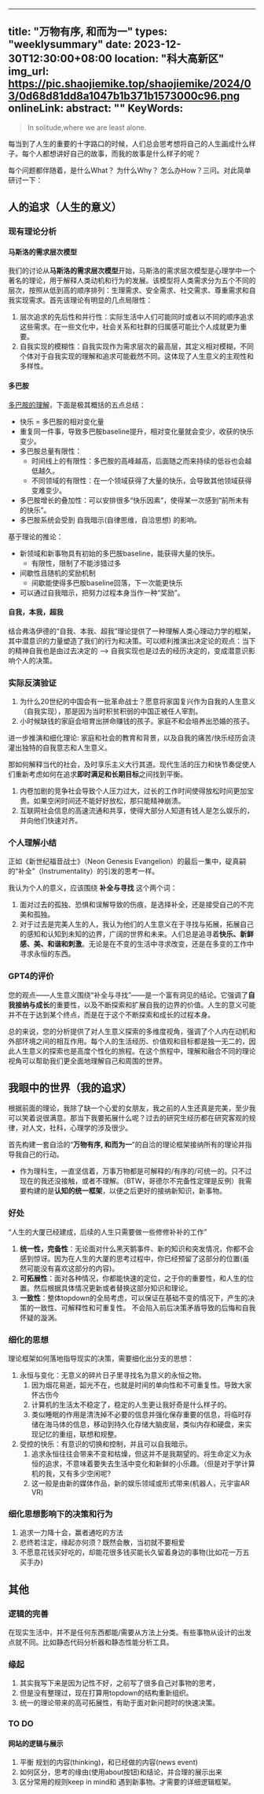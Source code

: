 
---
title: "万物有序, 和而为一"
types: "weeklysummary"
date: 2023-12-30T12:30:00+08:00
location: "科大高新区"
img_url: https://pic.shaojiemike.top/shaojiemike/2024/03/0d68d81dd8a1047b1b371b1573000c96.png
onlineLink: 
abstract: ""
KeyWords:
---

>  In solitude,where we are least alone. 

每当到了人生的重要的十字路口的时候，人们总会思考想将自己的人生画成什么样子。每个人都想讲好自己的故事，而我的故事是什么样子的呢？

每个问题都伴随着，是什么What？ 为什么Why？ 怎么办How？三问。对此简单研讨一下：

<!-- more -->

## 人的追求（人生的意义）


### 现有理论分析

#### 马斯洛的需求层次模型 

我们的讨论从**马斯洛的需求层次模型**开始，马斯洛的需求层次模型是心理学中一个著名的理论，用于解释人类动机和行为的发展。该模型将人类需求分为五个不同的层次，按照从低到高的顺序排列：生理需求、安全需求、社交需求、尊重需求和自我实现需求。首先该理论有明显的几点局限性：

1. 层次追求的先后性和并行性：实际生活中人们可能同时或者以不同的顺序追求这些需求。在一些文化中，社会关系和社群的归属感可能比个人成就更为重要。
2. 自我实现的模糊性：自我实现作为需求层次的最高层，其定义相对模糊，不同个体对于自我实现的理解和追求可能截然不同。这体现了人生意义的主观性和多样性。

#### 多巴胺

[多巴胺的理解](https://github.com/zijie0/HumanSystemOptimization)，下面是极其概括的五点总结：

* 快乐 = 多巴胺的相对变化量
* 重复同一件事，导致多巴胺baseline提升，相对变化量就会变少，收获的快乐变少。
* 多巴胺总量有限性：
  * 时间线上的有限性：多巴胺的高峰越高，后面随之而来持续的低谷也会越低越久。
  * 不同领域的有限性：在一个领域获得了大量的快乐，会导致其他领域获得变难变少。
* 多巴胺增长的叠加性：可以安排很多“快乐因素”，使得某一次感到“前所未有的快乐”。
* 多巴胺系统会受到 自我暗示(自律思维，自洽思想) 的影响。

基于理论的推论：

* 新领域和新事物具有初始的多巴胺baseline，能获得大量的快乐。
  * 有限性，限制了不能涉猎过多
* 间歇性且随机的奖励机制
  * 间歇能使得多巴胺baseline回落，下一次能更快乐
* 可以通过自我暗示，把努力过程本身当作一种“奖励”。

#### 自我，本我，超我

结合弗洛伊德的“自我、本我、超我”理论提供了一种理解人类心理动力学的框架，其中潜意识的力量塑造了我们的行为和决策。可以顺利推演出决定论的观点：当下的精神自我也是由过去决定的 ——> 自我实现也是过去的经历决定的，变成潜意识影响个人的决策。

### 实际反演验证

1. 为什么20世纪的中国会有一批革命战士？愿意将家国复兴作为自我的人生意义（自我实现），那是因为当时积贫积弱的中国正被任人宰割。
2. 小时候缺钱的家庭会培育出拼命赚钱的孩子。家庭不和会培养出恐婚的孩子。

进一步推演和细化理论: 家庭和社会的教育和背景，以及自我的痛苦/快乐经历会浇灌出独特的自我意志和人生意义。

那如何解释当代的社会，及时享乐主义大行其道。现代生活的压力和快节奏促使人们重新考虑如何在追求**即时满足和长期目标**之间找到平衡。

1. 内卷加剧的竞争社会导致个人压力过大，过长的工作时间使得放松时间更加宝贵。如果空闲时间还不能好好放松，那只能精神崩溃。
2. 互联网社会信息的高速流通和共享，使得大部分人知道有钱人是怎么娱乐的，并向他们快速对齐。

### 个人理解小结

正如《新世纪福音战士》（Neon Genesis Evangelion）的最后一集中，碇真嗣的“补全”（Instrumentality）的引发的思考一样。

我认为个人的意义，应该围绕 **补全与寻找** 这个两个词：

1. 面对过去的孤独、恐惧和误解导致的伤痕，是选择补全，还是接受自己的不完美和孤独。
2. 对于过去是完美人生的人，我认为他们的人生意义在于寻找与拓展，拓展自己的感知和认知到未知的边界，广阔的世界和未来。人们总是追寻着**快乐、新鲜感、美、和谐和刺激**。无论是在不变的生活中寻求改变，还是在多变的工作中寻求永恒的东西。

### GPT4的评价

您的观点——人生意义围绕“补全与寻找”——是一个富有洞见的结论。它强调了**自我接纳与成长**的重要性，以及不断探索和扩展自我的边界的价值。人生的意义可能并不在于达到某个终点，而是在于这个不断探索和成长的过程本身。

总的来说，您的分析提供了对人生意义探索的多维度视角，强调了个人内在动机和外部环境之间的相互作用。每个人的生活经历、价值观和目标都是独一无二的，因此人生意义的探索也是高度个性化的旅程。在这个旅程中，理解和融合不同的理论视角可以帮助我们更全面地理解自己和周围的世界。

## 我眼中的世界（我的追求）

根据前面的理论，我除了缺一个心爱的女朋友，我之前的人生还真是完美，至少我可以笑着说很满意。那当下我要拓展什么呢？过去的研究生经历都在研究客观的规律，对人文，社科，心理学的涉及很少。

首先构建一套自洽的“**万物有序, 和而为一**”的自洽的理论框架接纳所有的理论并指导我自己的行动。

* 作为理科生，一直坚信着，万事万物都是可解释的/有序的/可统一的。只不过现在的我还没接触，或者不理解。（BTW，哥德尔不完备性定理是反例）我需要构建的是**认知的统一框架**，以便之后更好的接纳新知识，新事物。

### 好处

“人生的大厦已经建成，后续的人生只需要做一些修修补补的工作”

1. **统一性，完备性**：无论面对什么黑天鹅事件、新的知识和突发情况，你都不会感到惊讶。因为在人生的大厦的思考过程中，你已经预留了这部分的位置(虽然可能没有喜欢这部分的内容)。
2. **可拓展性**：面对各种情况，你都能快速的定位，之于你的重要性，和人生的位置。然后根据具体情况更新或者替换这部分知识和理论。
3. **一致性**：整体topdown的全局考虑，可以保证在基础不变的情况下，产生的决策的一致性、可解释性和可重复性。 不会陷入前后决策矛盾导致的后悔和自我怀疑的漩涡。

### 细化的思想

理论框架如何落地指导现实的决策，需要细化出分支的思想：

1. 永恒与变化：无意义的碎片日子里寻找名为意义的永恒之物。
   1. 因为烟花易逝，韶光不在，也就是时间的单向性和不可重复性。导致大家怀古伤今
   2. 计算机的生活太不稳定了，稳定的人生更让我好奇是什么样子的。
   3. 类似睡眠的作用是清洗掉不必要的信息并强化保存重要的信息，将临时存储在海马体的信息，移动到持久化存储大脑皮层，类似内存和硬盘，来实现记忆的重组，联想和规整。
2. 受控的快乐：有意识的切换和控制，并且可以自我暗示。
   1. 追求永恒往往会带来不变和枯燥，但这并不是我期望的。将生命定义为永恒的追求，不意味着要失去生活中变化和新鲜的小乐趣。（但是对于学计算机的我，又有多少空闲呢?
   2. 这一般是由新的媒体作品，新的娱乐领域或形式带来(机器人，元宇宙AR VR)


### 细化思想影响下的决策和行为

1. 追求一力降十会，赢者通吃的方法
2. 悲终若注定，缘起亦何须？既然会散，当初就不要相爱
3. 不愿意花钱买好吃的，却能花很多钱买能长久留着身边的事物(比如花一万五买手办)

## 其他


### 逻辑的完善

在现实生活中，并不是任何东西都能/需要从方法上分类。有些事物从设计的出发点就不同。比如静态代码分析器和静态性能分析工具。
### 缘起

1. 其实我写下来是因为记性不好，之前写了很多自己对事物的思考，
2. 但是没有整理过，现在打算用topdown的结构重新组织。
3. 统一的理论带来的高可拓展性，有助于面对新问题时的快速决策。

### TO DO


#### 网站的逻辑与展示

1. 平衡 规划的内容(thinking)，和已经做的内容(news event)
1. 如何区分，思考的缘由(使用about按钮)和结论，并合理的展示出来
2. 区分常用的规则keep in mind和 遇到新事物。才需要的详细逻辑框架。